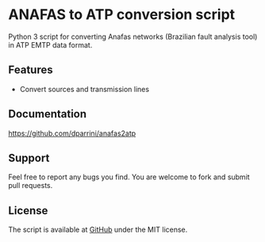 # ANAFAS to ATP conversion script

Python 3 script for converting Anafas networks (Brazilian fault analysis tool) in ATP EMTP data format.

## Features

- Convert sources and transmission lines

## Documentation

https://github.com/dparrini/anafas2atp

## Support

Feel free to report any bugs you find. You are welcome to fork and submit pull requests.

## License

The script is available at [GitHub](https://github.com/dparrini/anafas2atp) under the MIT license.